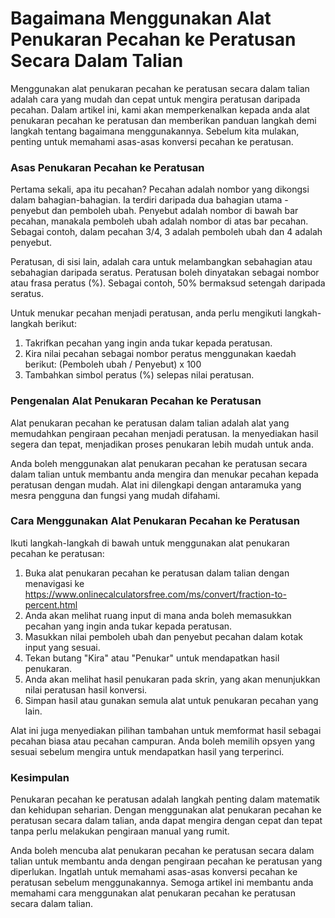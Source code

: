 Bagaimana Menggunakan Alat Penukaran Pecahan ke Peratusan Secara Dalam Talian
=============================================================================

Menggunakan alat penukaran pecahan ke peratusan secara dalam talian adalah cara yang mudah dan cepat untuk mengira peratusan daripada pecahan. Dalam artikel ini, kami akan memperkenalkan kepada anda alat penukaran pecahan ke peratusan dan memberikan panduan langkah demi langkah tentang bagaimana menggunakannya. Sebelum kita mulakan, penting untuk memahami asas-asas konversi pecahan ke peratusan.

### Asas Penukaran Pecahan ke Peratusan

Pertama sekali, apa itu pecahan? Pecahan adalah nombor yang dikongsi dalam bahagian-bahagian. Ia terdiri daripada dua bahagian utama - penyebut dan pemboleh ubah. Penyebut adalah nombor di bawah bar pecahan, manakala pemboleh ubah adalah nombor di atas bar pecahan. Sebagai contoh, dalam pecahan 3/4, 3 adalah pemboleh ubah dan 4 adalah penyebut.

Peratusan, di sisi lain, adalah cara untuk melambangkan sebahagian atau sebahagian daripada seratus. Peratusan boleh dinyatakan sebagai nombor atau frasa peratus (%). Sebagai contoh, 50% bermaksud setengah daripada seratus.

Untuk menukar pecahan menjadi peratusan, anda perlu mengikuti langkah-langkah berikut:

1. Takrifkan pecahan yang ingin anda tukar kepada peratusan.
2. Kira nilai pecahan sebagai nombor peratus menggunakan kaedah berikut: (Pemboleh ubah / Penyebut) x 100
3. Tambahkan simbol peratus (%) selepas nilai peratusan.

### Pengenalan Alat Penukaran Pecahan ke Peratusan

Alat penukaran pecahan ke peratusan dalam talian adalah alat yang memudahkan pengiraan pecahan menjadi peratusan. Ia menyediakan hasil segera dan tepat, menjadikan proses penukaran lebih mudah untuk anda.

Anda boleh menggunakan alat penukaran pecahan ke peratusan secara dalam talian untuk membantu anda mengira dan menukar pecahan kepada peratusan dengan mudah. Alat ini dilengkapi dengan antaramuka yang mesra pengguna dan fungsi yang mudah difahami.

### Cara Menggunakan Alat Penukaran Pecahan ke Peratusan

Ikuti langkah-langkah di bawah untuk menggunakan alat penukaran pecahan ke peratusan:

1. Buka alat penukaran pecahan ke peratusan dalam talian dengan menavigasi ke <https://www.onlinecalculatorsfree.com/ms/convert/fraction-to-percent.html>
2. Anda akan melihat ruang input di mana anda boleh memasukkan pecahan yang ingin anda tukar kepada peratusan.
3. Masukkan nilai pemboleh ubah dan penyebut pecahan dalam kotak input yang sesuai.
4. Tekan butang "Kira" atau "Penukar" untuk mendapatkan hasil penukaran.
5. Anda akan melihat hasil penukaran pada skrin, yang akan menunjukkan nilai peratusan hasil konversi.
6. Simpan hasil atau gunakan semula alat untuk penukaran pecahan yang lain.

Alat ini juga menyediakan pilihan tambahan untuk memformat hasil sebagai pecahan biasa atau pecahan campuran. Anda boleh memilih opsyen yang sesuai sebelum mengira untuk mendapatkan hasil yang terperinci.

### Kesimpulan

Penukaran pecahan ke peratusan adalah langkah penting dalam matematik dan kehidupan seharian. Dengan menggunakan alat penukaran pecahan ke peratusan secara dalam talian, anda dapat mengira dengan cepat dan tepat tanpa perlu melakukan pengiraan manual yang rumit.

Anda boleh mencuba alat penukaran pecahan ke peratusan secara dalam talian untuk membantu anda dengan pengiraan pecahan ke peratusan yang diperlukan. Ingatlah untuk memahami asas-asas konversi pecahan ke peratusan sebelum menggunakannya. Semoga artikel ini membantu anda memahami cara menggunakan alat penukaran pecahan ke peratusan secara dalam talian.